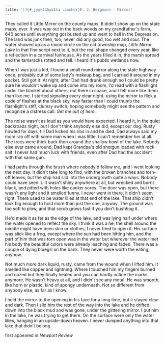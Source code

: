 ```yaml
---
title: '[]{#_jyqk115yb1la .anchor}F. J. Bergmann - Mirror'
---
```


They called it Little Mirror on the county maps. It didn't show up on
the state maps, ever. It was way out in the back woods on my
grandfather's farm, 640 acres until everything got busted up and went to
hell in the Depression. The land was junk then, too; never did any good,
too wet and sour. The water showed up as a round circle on the old
township map, *Little Mirror Lake* in that fine script next to it, but
the real shape changed every year, like a reflection in a carnival
funhouse. As the years filled it in, the marsh spread and the tamaracks
rotted and fell. I heard it's public wetlands now.

When I was just a kid, I found a small round mirror along the state
highway once, probably out of some lady's makeup bag, and I carried it
around in my pocket. Still got it. At night, after Dad had drunk enough
so I could be pretty sure he wouldn't wake up and come into my room, I'd
read with a flashlight under the blanket about others, out there in
space, and I felt more like them than like me. I started signaling every
clear night, using the mirror to flick a code of flashes at the black
sky, way faster than I could thumb the flashlight's stiff, clumsy
switch, hoping somebody might see the pattern and recognize a distress
call: *Get me out of here.*

The noise wasn't as loud as you would have expected. I heard it, in the
quiet backroads night, but I don't think anybody else did, except our
dog. Rusty howled for days, till Dad kicked his ribs in and he died. Dad
always said my mom ran off with some man when I was little. I can't
remember her at all. The trees were thick back then around the shallow
bowl of the lake. Nobody else ever came around; Dad kept Grandpa's old
shotgun loaded with rock salt. I never had much luck with friends, even
after Dad had the accident with that same gun.

I had paths through the brush where nobody'd follow me, and I went
looking the next day. It didn't take long to find, with the broken
branches and torn-off leaves, but the ship had slid into the undergrowth
quite a ways. Nobody could have seen it. It wasn't shiny anywhere at
all, but wrecked and burnt black, and pitted with holes like canker
sores. The door was open, but there wasn't any light and it smelled
funny. I never went in there, it didn't seem right. There used to be
water lilies at that end of the lake. That ship didn't look big enough
to hold more than just the one, anyway. The ground was too soft to plow,
and that scrub grows fast if you don't bushhog it.

He'd made it as far as the edge of the lake, and was lying half under
where the water opened to reflect the sky. I think it was a he; the
shell around the middle might have been skin or clothes, I never tried
to open it. His surface was slick like a frog, except where the sun had
been hitting him, and the part of him that was torn open was in the
water but wherever the water met his body the beautiful colors were
already leaching and faded. There was a couple of dying bluegill on the
bank. They never were worth the eating, anyhow.

Not much more dark liquid, rusty, came from the wound when I lifted him.
It smelled like copper and lightning. Where I touched him my fingers
burned and oozed but they finally healed and you can hardly notice the
marks anymore. He wasn't heavy at all, and I didn't see any metal. He
was smooth, like horn or plastic, kind of spongy underneath. Not so
different from anybody else, as far as I know.

I held the mirror to the opening in his face for a long time, but it
stayed clear and dark. Then I slid him the rest of the way into the lake
and he drifted down into the black mud and was gone, under the
glittering mirror. I put him in the lake, he was trying to get there. On
the surface were only the water lilies, hanging in an upside-down
heaven. I never dumped anything into that lake that didn't belong.

first appeared in *Newport Review*
